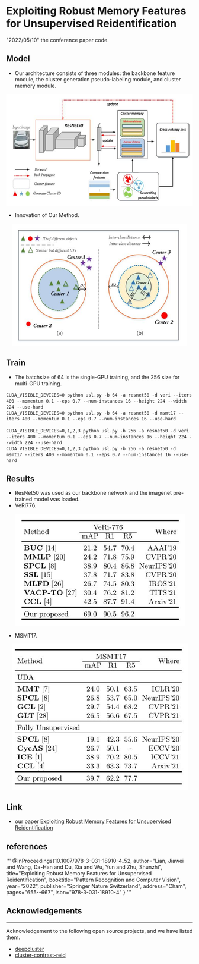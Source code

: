 # Exploiting Robust Memory Features for Unsupervised Reidentification

"2022/05/10" the conference paper code.

## Model

- Our architecture consists of three modules: the backbone feature module, the cluster generation pseudo-labeling module, and cluster memory module.

<p align="center" >
    <img src="figs/f1.jpg" width="650" height="300" />

- Innovation of Our Method.
    
<p align="center" >
    <img src="figs/f2.jpg" width="470" height="330" />

## Train
    
- The batchsize of 64 is the single-GPU training, and the 256 size for multi-GPU training.
    
```shell
CUDA_VISIBLE_DEVICES=0 python usl.py -b 64 -a resnet50 -d veri --iters 400 --momentum 0.1 --eps 0.7 --num-instances 16 --height 224 --width 224 --use-hard 
CUDA_VISIBLE_DEVICES=0 python usl.py -b 64 -a resnet50 -d msmt17 --iters 400 --momentum 0.1 --eps 0.7 --num-instances 16 --use-hard 
    
CUDA_VISIBLE_DEVICES=0,1,2,3 python usl.py -b 256 -a resnet50 -d veri --iters 400 --momentum 0.1 --eps 0.7 --num-instances 16 --height 224 --width 224 --use-hard 
CUDA_VISIBLE_DEVICES=0,1,2,3 python usl.py -b 256 -a resnet50 -d msmt17 --iters 400 --momentum 0.1 --eps 0.7 --num-instances 16 --use-hard 
```

## Results

- ResNet50 was used as our backbone network and the imagenet pre-trained model was loaded.
- VeRi776.
<p align="center">
    <img src="figs/r2.jpg" />

- MSMT17.
<p align="center">
    <img src="figs/r1.jpg" />

## Link
- our paper [Exploiting Robust Memory Features for Unsupervised Reidentification](https://doi.org/10.1007/978-3-031-18910-4_52) 

## references
'''
@InProceedings{10.1007/978-3-031-18910-4_52,
author="Lian, Jiawei
and Wang, Da-Han
and Du, Xia
and Wu, Yun
and Zhu, Shunzhi",
title="Exploiting Robust Memory Features for Unsupervised Reidentification",
booktitle="Pattern Recognition and Computer Vision",
year="2022",
publisher="Springer Nature Switzerland",
address="Cham",
pages="655--667",
isbn="978-3-031-18910-4"
}
'''

## Acknowledgements
---
    
Acknowledgement to the following open source projects, and we have listed them.
    
- [deepcluster](https://github.com/facebookresearch/deepcluster)
- [cluster-contrast-reid](https://github.com/alibaba/cluster-contrast-reid)
